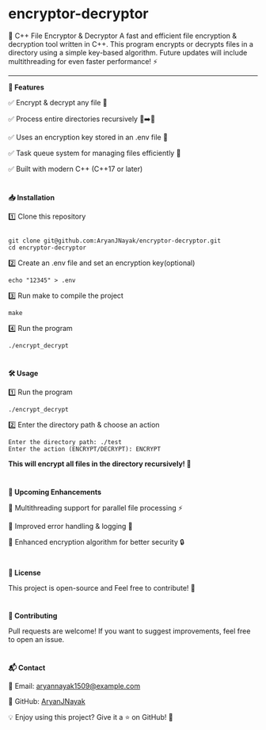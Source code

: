 # encryptor-decryptor

🔐 C++ File Encryptor & Decryptor
A fast and efficient file encryption & decryption tool written in C++. This program encrypts or decrypts files in a directory using a simple key-based algorithm. Future updates will include multithreading for even faster performance! ⚡

---

**📌 Features**

✅ Encrypt & decrypt any file 📂

✅ Process entire directories recursively 📁➡️📄

✅ Uses an encryption key stored in an .env file 🔑

✅ Task queue system for managing files efficiently 🚀

✅ Built with modern C++ (C++17 or later)

#

**📥 Installation**

1️⃣ Clone this repository
```

git clone git@github.com:AryanJNayak/encryptor-decryptor.git
cd encryptor-decryptor
```

2️⃣ Create an .env file and set an encryption key(optional)
```
echo "12345" > .env
```

3️⃣ Run make to compile the project
```
make
```

4️⃣ Run the program
```
./encrypt_decrypt
```
#
**🛠 Usage**

1️⃣ Run the program
```
./encrypt_decrypt
```

2️⃣ Enter the directory path & choose an action
```
Enter the directory path: ./test 
Enter the action (ENCRYPT/DECRYPT): ENCRYPT  
```
**This will encrypt all files in the directory recursively! 🔄**

#
**🚀 Upcoming Enhancements**

🔹 Multithreading support for parallel file processing ⚡

🔹 Improved error handling & logging 📝

🔹 Enhanced encryption algorithm for better security 🔒

#
**📜 License**

This project is open-source and Feel free to contribute! 🚀

#
**🤝 Contributing**

Pull requests are welcome! If you want to suggest improvements, feel free to open an issue.

#
**📬 Contact**

📧 Email: aryannayak1509@example.com

🐙 GitHub: [AryanJNayak](https://github.com/AryanJNayak)

💡 Enjoy using this project? Give it a ⭐ on GitHub! 🌟
